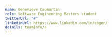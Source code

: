 ```yaml
---
name: Genevieve Caumartin
role: Software Engineering Masters student
twitterUrl: "#"
linkedinUrl: https://www.linkedin.com/in/cbgen/
details: teamInfo/a
---
```

